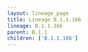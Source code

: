 ```yaml
---
layout: lineage_page
title: Lineage B.1.1.166
lineage: B.1.1.166
parent: B.1.1
children: ['B.1.1.166']
---
```

